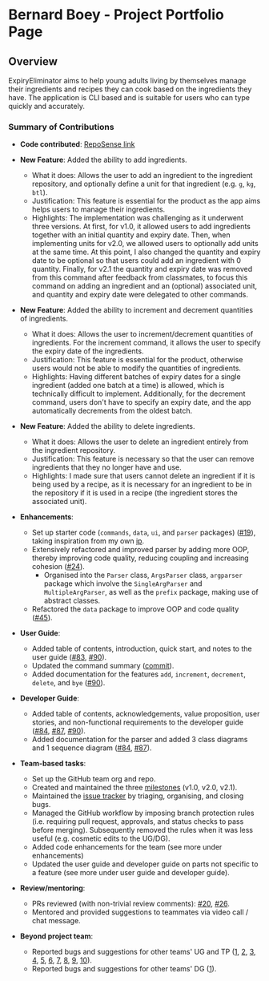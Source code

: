 # Bernard Boey - Project Portfolio Page

## Overview

ExpiryEliminator aims to help young adults living by themselves manage their ingredients and recipes they can cook based on the ingredients they have.
The application is CLI based and is suitable for users who can type quickly and accurately.

### Summary of Contributions

* **Code contributed**: [RepoSense link](https://nus-cs2113-ay2122s1.github.io/tp-dashboard/?search=bernardboey&sort=groupTitle&sortWithin=title&timeframe=commit&mergegroup=&groupSelect=groupByRepos&breakdown=true&checkedFileTypes=docs~functional-code~test-code~other)


* **New Feature**: Added the ability to add ingredients.
    * What it does: Allows the user to add an ingredient to the ingredient repository, and optionally define a unit for that ingredient (e.g. `g`, `kg`, `btl`).
    * Justification: This feature is essential for the product as the app aims helps users to manage their ingredients.
    * Highlights: The implementation was challenging as it underwent three versions. At first, for v1.0, it allowed users to add ingredients together with an initial quantity and expiry date. Then, when implementing units for v2.0, we allowed users to optionally add units at the same time. At this point, I also changed the quantity and expiry date to be optional so that users could add an ingredient with 0 quantity. Finally, for v2.1 the quantity and expiry date was removed from this command after feedback from classmates, to focus this command on adding an ingredient and an (optional) associated unit, and quantity and expiry date were delegated to other commands.


* **New Feature**: Added the ability to increment and decrement quantities of ingredients.
    * What it does: Allows the user to increment/decrement quantities of ingredients. For the increment command, it allows the user to specify the expiry date of the ingredients.
    * Justification: This feature is essential for the product, otherwise users would not be able to modify the quantities of ingredients.
    * Highlights: Having different batches of expiry dates for a single ingredient (added one batch at a time) is allowed, which is technically difficult to implement. Additionally, for the decrement command, users don't have to specify an expiry date, and the app automatically decrements from the oldest batch. 


* **New Feature**: Added the ability to delete ingredients.
    * What it does: Allows the user to delete an ingredient entirely from the ingredient repository.
    * Justification: This feature is necessary so that the user can remove ingredients that they no longer have and use.
    * Highlights: I made sure that users cannot delete an ingredient if it is being used by a recipe, as it is necessary for an ingredient to be in the repository if it is used in a recipe (the ingredient stores the associated unit).
    

* **Enhancements**:
    * Set up starter code (`commands`, `data`, `ui`, and `parser` packages) ([#19](https://github.com/AY2122S1-CS2113-T16-3/tp/pull/19)), taking inspiration from my own [ip](https://github.com/bernardboey/ip).
    * Extensively refactored and improved parser by adding more OOP, thereby improving code quality, reducing coupling and increasing cohesion ([#24](https://github.com/AY2122S1-CS2113-T16-3/tp/pull/24)).
        * Organised into the `Parser` class, `ArgsParser` class, `argparser` package which involve the `SingleArgParser` and `MultipleArgParser`, as well as the `prefix` package, making use of abstract classes.
    * Refactored the `data` package to improve OOP and code quality ([#45](https://github.com/AY2122S1-CS2113-T16-3/tp/pull/45)).


* **User Guide**:
    * Added table of contents, introduction, quick start, and notes to the user guide ([#83](https://github.com/AY2122S1-CS2113-T16-3/tp/pull/83), [#90](https://github.com/AY2122S1-CS2113-T16-3/tp/pull/90)).
    * Updated the command summary ([commit](https://github.com/AY2122S1-CS2113-T16-3/tp/commit/cd133ae9db82cfbdec13ea803ffc5e065aed25e8#diff-b50feaf9240709b6b02fb9584696b012c2a69feeba89e409952cc2f401f373fb)).
    * Added documentation for the features `add`, `increment`, `decrement`, `delete`, and `bye`  ([#90](https://github.com/AY2122S1-CS2113-T16-3/tp/pull/90)).


* **Developer Guide**:
    * Added table of contents, acknowledgements, value proposition, user stories, and non-functional requirements to the developer guide ([#84](https://github.com/AY2122S1-CS2113-T16-3/tp/pull/84), [#87](https://github.com/AY2122S1-CS2113-T16-3/tp/pull/87), [#90](https://github.com/AY2122S1-CS2113-T16-3/tp/pull/90)).
    * Added documentation for the parser and added 3 class diagrams and 1 sequence diagram ([#84](https://github.com/AY2122S1-CS2113-T16-3/tp/pull/84), [#87](https://github.com/AY2122S1-CS2113-T16-3/tp/pull/87)).


* **Team-based tasks**:
  * Set up the GitHub team org and repo.
  * Created and maintained the three [milestones](https://github.com/AY2122S1-CS2113-T16-3/tp/milestones?state=closed) (v1.0, v2.0, v2.1).
  * Maintained the [issue tracker](https://github.com/AY2122S1-CS2113-T16-3/tp/issues?page=1&q=is%3Aissue+is%3Aclosed) by triaging, organising, and closing bugs.
  * Managed the GitHub workflow by imposing branch protection rules (i.e. requiring pull request, approvals, and status checks to pass before merging). Subsequently removed the rules when it was less useful (e.g. cosmetic edits to the UG/DG).
  * Added code enhancements for the team (see more under enhancements)
  * Updated the user guide and developer guide on parts not specific to a feature (see more under user guide and developer guide).


* **Review/mentoring**:
    * PRs reviewed (with non-trivial review comments): [#20](https://github.com/AY2122S1-CS2113-T16-3/tp/pull/20#pullrequestreview-772484416), [#26](https://github.com/AY2122S1-CS2113-T16-3/tp/pull/26#pullrequestreview-775554937).
    * Mentored and provided suggestions to teammates via video call / chat message.


* **Beyond project team**:
    * Reported bugs and suggestions for other teams' UG and TP ([1](https://github.com/AY2122S1-CS2113T-W12-2/tp/issues/129), [2](https://github.com/AY2122S1-CS2113T-W12-2/tp/issues/133), [3](https://github.com/AY2122S1-CS2113T-W12-2/tp/issues/137), [4](https://github.com/AY2122S1-CS2113T-W12-2/tp/issues/145), [5](https://github.com/AY2122S1-CS2113T-W12-2/tp/issues/147), [6](https://github.com/AY2122S1-CS2113T-W12-2/tp/issues/154), [7](https://github.com/AY2122S1-CS2113T-W12-2/tp/issues/159), [8](https://github.com/AY2122S1-CS2113T-W12-2/tp/issues/162), [9](https://github.com/AY2122S1-CS2113T-W12-2/tp/issues/167), [10](https://github.com/AY2122S1-CS2113T-W12-2/tp/issues/170)).
    * Reported bugs and suggestions for other teams' DG ([1](https://github.com/nus-cs2113-AY2122S1/tp/pull/8#pullrequestreview-791538393)).
